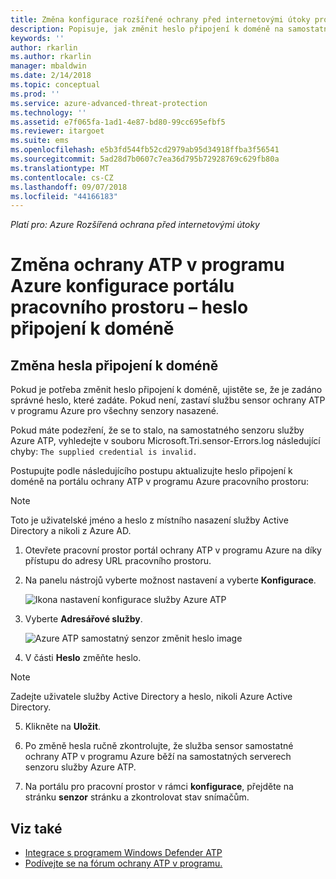 ```yaml
---
title: Změna konfigurace rozšířené ochrany před internetovými útoky pro Azure – heslo připojení k doméně | Dokumentace Microsoftu
description: Popisuje, jak změnit heslo připojení k doméně na samostatný senzor ochrany ATP v programu Azure.
keywords: ''
author: rkarlin
ms.author: rkarlin
manager: mbaldwin
ms.date: 2/14/2018
ms.topic: conceptual
ms.prod: ''
ms.service: azure-advanced-threat-protection
ms.technology: ''
ms.assetid: e7f065fa-1ad1-4e87-bd80-99cc695efbf5
ms.reviewer: itargoet
ms.suite: ems
ms.openlocfilehash: e5b3fd544fb52cd2979ab95d34918ffba3f56541
ms.sourcegitcommit: 5ad28d7b0607c7ea36d795b72928769c629fb80a
ms.translationtype: MT
ms.contentlocale: cs-CZ
ms.lasthandoff: 09/07/2018
ms.locfileid: "44166183"
---
```

*Platí pro: Azure Rozšířená ochrana před internetovými útoky*



# <a name="change-azure-atp-workspace-portal-configuration---domain-connectivity-password"></a>Změna ochrany ATP v programu Azure konfigurace portálu pracovního prostoru – heslo připojení k doméně



## <a name="change-the-domain-connectivity-password"></a>Změna hesla připojení k doméně
Pokud je potřeba změnit heslo připojení k doméně, ujistěte se, že je zadáno správné heslo, které zadáte. Pokud není, zastaví službu sensor ochrany ATP v programu Azure pro všechny senzory nasazené.

Pokud máte podezření, že se to stalo, na samostatného senzoru služby Azure ATP, vyhledejte v souboru Microsoft.Tri.sensor-Errors.log následující chyby: `The supplied credential is invalid.`

Postupujte podle následujícího postupu aktualizujte heslo připojení k doméně na portálu ochrany ATP v programu Azure pracovního prostoru:

> [!NOTE]
> Toto je uživatelské jméno a heslo z místního nasazení služby Active Directory a nikoli z Azure AD.

1.  Otevřete pracovní prostor portál ochrany ATP v programu Azure na díky přístupu do adresy URL pracovního prostoru.

2.  Na panelu nástrojů vyberte možnost nastavení a vyberte **Konfigurace**.

    ![Ikona nastavení konfigurace služby Azure ATP](media/atp-config-menu.png)

3.  Vyberte **Adresářové služby**.

    ![Azure ATP samostatný senzor změnit heslo image](media/directory-services.png)

4.  V části **Heslo** změňte heslo.

 > [!NOTE]
 > Zadejte uživatele služby Active Directory a heslo, nikoli Azure Active Directory.

5.  Klikněte na **Uložit**.

6.  Po změně hesla ručně zkontrolujte, že služba sensor samostatné ochrany ATP v programu Azure běží na samostatných serverech senzoru služby Azure ATP.

7. Na portálu pro pracovní prostor v rámci **konfigurace**, přejděte na stránku **senzor** stránku a zkontrolovat stav snímačům.

## <a name="see-also"></a>Viz také

- [Integrace s programem Windows Defender ATP](integrate-wd-atp.md)
- [Podívejte se na fórum ochrany ATP v programu.](https://aka.ms/azureatpcommunity)